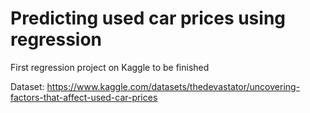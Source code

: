 # Predicting used car prices using regression
First regression project on Kaggle to be finished

Dataset: https://www.kaggle.com/datasets/thedevastator/uncovering-factors-that-affect-used-car-prices
